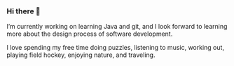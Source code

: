 ### Hi there 👋

I’m currently working on learning Java and git, and I look forward to learning more about the design process of software development.

I love spending my free time doing puzzles, listening to music, working out, playing field hockey, enjoying nature, and traveling.

